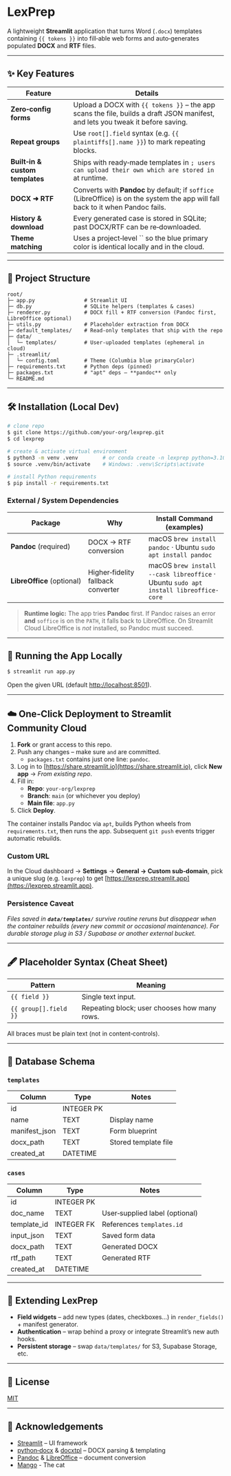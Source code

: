 # LexPrep

A lightweight **Streamlit** application that turns Word (`.docx`) templates containing `{{ tokens }}` into fill‑able web forms and auto‑generates populated **DOCX** and **RTF** files.

---

## ✨ Key Features

| Feature                         | Details                                                                                                                          |
| ------------------------------- | -------------------------------------------------------------------------------------------------------------------------------- |
| **Zero‑config forms**           | Upload a DOCX with `{{ tokens }}` – the app scans the file, builds a draft JSON manifest, and lets you tweak it before saving.   |
| **Repeat groups**               | Use `root[].field` syntax (e.g. `{{ plaintiffs[].name }}`) to mark repeating blocks.                                             |
| **Built‑in & custom templates** | Ships with ready‑made templates in ``; users can upload their own which are stored in `` at runtime.                             |
| **DOCX ➜ RTF**                  | Converts with **Pandoc** by default; if `soffice` (LibreOffice) is on the system the app will fall back to it when Pandoc fails. |
| **History & download**          | Every generated case is stored in SQLite; past DOCX/RTF can be re‑downloaded.                                                    |
| **Theme matching**              | Uses a project‑level `` so the blue primary color is identical locally and in the cloud.                                         |

---

## 📂 Project Structure

```text
root/
├─ app.py                # Streamlit UI
├─ db.py                 # SQLite helpers (templates & cases)
├─ renderer.py           # DOCX fill + RTF conversion (Pandoc first, LibreOffice optional)
├─ utils.py              # Placeholder extraction from DOCX
├─ default_templates/    # Read‑only templates that ship with the repo
├─ data/
│  └─ templates/         # User‑uploaded templates (ephemeral in cloud)
├─ .streamlit/
│  └─ config.toml        # Theme (Columbia blue primaryColor)
├─ requirements.txt      # Python deps (pinned)
├─ packages.txt          # "apt" deps – **pandoc** only
└─ README.md
```

---

## 🛠️ Installation (Local Dev)

```bash
# clone repo
$ git clone https://github.com/your‑org/lexprep.git
$ cd lexprep

# create & activate virtual environment
$ python3 -m venv .venv        # or conda create -n lexprep python=3.10
$ source .venv/bin/activate    # Windows: .venv\Scripts\activate

# install Python requirements
$ pip install -r requirements.txt
```

### External / System Dependencies

| Package                    | Why                                | Install Command (examples)                                                           |
| -------------------------- | ---------------------------------- | ------------------------------------------------------------------------------------ |
| **Pandoc** (required)      | DOCX → RTF conversion              | macOS `brew install pandoc` · Ubuntu `sudo apt install pandoc`                       |
| **LibreOffice** (optional) | Higher‑fidelity fallback converter | macOS `brew install --cask libreoffice` · Ubuntu `sudo apt install libreoffice-core` |

> **Runtime logic:** The app tries **Pandoc** first. If Pandoc raises an error **and** `soffice` is on the `PATH`, it falls back to LibreOffice. On Streamlit Cloud LibreOffice is *not* installed, so Pandoc must succeed.

---

## 🚀 Running the App Locally

```bash
$ streamlit run app.py
```

Open the given URL (default [http://localhost:8501](http://localhost:8501)).

---

## ☁️ One‑Click Deployment to Streamlit Community Cloud

1. **Fork** or grant access to this repo.
2. Push any changes – make sure `` and `` are committed.
   - `packages.txt` contains just one line: `pandoc`.
3. Log in to [https://share.streamlit.io](https://share.streamlit.io), click **New app** → *From existing repo*.
4. Fill in:
   - **Repo**: `your‑org/lexprep`
   - **Branch**: `main` (or whichever you deploy)
   - **Main file**: `app.py`
5. Click **Deploy**.

The container installs Pandoc via `apt`, builds Python wheels from `requirements.txt`, then runs the app.  Subsequent `git push` events trigger automatic rebuilds.

### Custom URL

In the Cloud dashboard → **Settings** → **General → Custom sub‑domain**, pick a unique slug (e.g. `lexprep`) to get [https://lexprep.streamlit.app](https://lexprep.streamlit.app).

### Persistence Caveat

*Files saved in **`data/templates/`** survive routine reruns but disappear when the container rebuilds (every new commit or occasional maintenance).  For durable storage plug in S3 / Supabase or another external bucket.*

---

## 🖋️ Placeholder Syntax (Cheat Sheet)

| Pattern               | Meaning                                      |
| --------------------- | -------------------------------------------- |
| `{{ field }}`         | Single text input.                           |
| `{{ group[].field }}` | Repeating block; user chooses how many rows. |

All braces must be plain text (not in content‑controls).

---

## 💾 Database Schema

### `templates`

| Column         | Type       | Notes                |
| -------------- | ---------- | -------------------- |
| id             | INTEGER PK |                      |
| name           | TEXT       | Display name         |
| manifest\_json | TEXT       | Form blueprint       |
| docx\_path     | TEXT       | Stored template file |
| created\_at    | DATETIME   |                      |

### `cases`

| Column       | Type       | Notes                          |
| ------------ | ---------- | ------------------------------ |
| id           | INTEGER PK |                                |
| doc\_name    | TEXT       | User‑supplied label (optional) |
| template\_id | INTEGER FK | References `templates.id`      |
| input\_json  | TEXT       | Saved form data                |
| docx\_path   | TEXT       | Generated DOCX                 |
| rtf\_path    | TEXT       | Generated RTF                  |
| created\_at  | DATETIME   |                                |

---

## 🔧 Extending LexPrep

- **Field widgets** – add new types (dates, checkboxes…) in `render_fields()` + manifest generator.
- **Authentication** – wrap behind a proxy or integrate Streamlit’s new auth hooks.
- **Persistent storage** – swap `data/templates/` for S3, Supabase Storage, etc.

---

## 📜 License

[MIT](LICENSE)

---

## 🙏 Acknowledgements

- [Streamlit](https://streamlit.io) – UI framework
- [python‑docx](https://python-docx.readthedocs.io/) & [docxtpl](https://docxtpl.readthedocs.io/) – DOCX parsing & templating
- [Pandoc](https://pandoc.org) & [LibreOffice](https://www.libreoffice.org/) – document conversion
- [Mango](https://freeimage.host/i/FvE74Tl) - The cat

